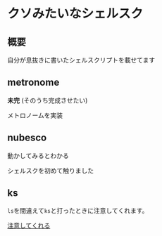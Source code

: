 # クソみたいなシェルスク

## 概要

自分が息抜きに書いたシェルスクリプトを載せてます

## metronome

**未完** (そのうち完成させたい)

メトロノームを実装

## nubesco

動かしてみるとわかる

シェルスクを初めて触りました

## ks

`ls`を間違えて`ks`と打ったときに注意してくれます。

[注意してくれる](/img/ks_res.png)